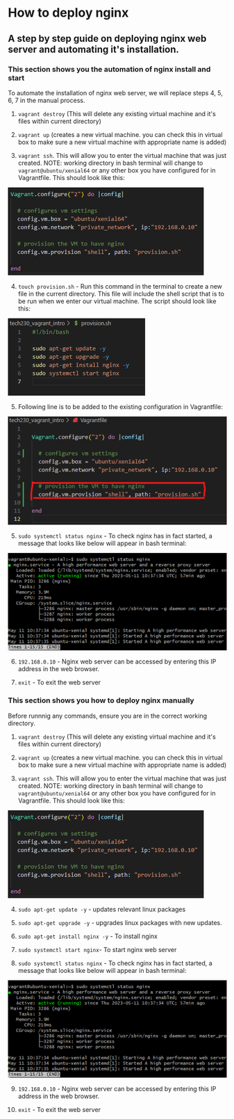 # How to deploy nginx


## A step  by step guide on deploying nginx web server and automating it's installation.


### This section shows you the automation of nginx install and start

To automate the installation of nginx web server, we will replace steps 4, 5, 6, 7 in the manual process.

1. `vagrant destroy` (This will delete any existing virtual machine and it's files within current directory)

2. `vagrant up` (creates a new virtual machine. you can check this in virtual box to make sure a new virtual machine with appropriate name is added)

3. `vagrant ssh`. This will allow you to enter the virtual machine that was just created.
NOTE: working directory in bash terminal will change to `vagrant@ubuntu/xenial64` or any other box you have configured for in Vagrantfile. This should look like this:

![Alt text](vm-box.png)

4. `touch provision.sh` - Run this command in the terminal to create a new file in the current directory. This file will include the shell script that is to be run when we enter our virtual machine. The script should look like this:

![Alt text](nginx-provision.png)

5. Following line is to be added to the existing configuration in Vagrantfile:

![Alt text](vm-provision-config.png)

5. `sudo systemctl status nginx` - To check nginx has in fact started,  a message that looks like below will appear in bash terminal:

![Alt text](nginx-status.png)

6. `192.168.0.10` - Nginx web server can be accessed by entering this IP address in the web browser.

7. `exit` - To exit the web server


### This section shows you how to deploy nginx manually

Before runnnig any commands, ensure you are in the correct working directory.

1. `vagrant destroy` (This will delete any existing virtual machine and it's files within current directory)

2. `vagrant up` (creates a new virtual machine. you can check this in virtual box to make sure a new virtual machine with appropriate name is added)

3. `vagrant ssh`. This will allow you to enter the virtual machine that was just created.
NOTE: working directory in bash terminal will change to `vagrant@ubuntu/xenial64` or any other box you have configured for in Vagrantfile. This should look like this:

![Alt text](vm-box.png)

4. `sudo apt-get update -y` - updates relevant linux packages

5. `sudo apt-get upgrade -y` - upgrades linux packages with new updates.

6. `sudo apt-get install nginx -y` - To install nginx

7. `sudo systemctl start nginx`- To start nginx web server

8. `sudo systemctl status nginx` - To check nginx has in fact started,  a message that looks like below will appear in bash terminal:

![Alt text](nginx-status.png)

9. `192.168.0.10` - Nginx web server can be accessed by entering this IP address in the web browser.

10. `exit` - To exit the web server



